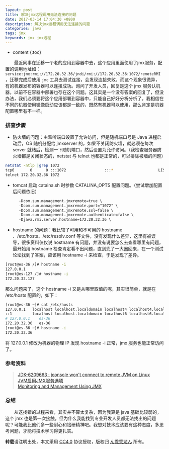 ```yaml
---
layout: post
title: 解决jmx远程调用无法连接的问题
date: 2017-03-14 17:04:30 +0800
description: 解决jmx远程调用无法连接的问题
categories: java
tags: jmx
keywords: jmx jmx远程
---
```


* content
{:toc}

&emsp;&emsp;最近同事在迁移一个老的应用到容器中去，这个应用里面使用了jmx服务，配置的调用地址如：`service:jmx:rmi://172.20.32.36/jndi/rmi://172.20.32.36:1072/remoteRMI`，迁移完成后使用 `jmc` 工具去测试连接，会发现连接失败，而这个现象很诡异，有的机器发布的容器可以连接成功。询问了开发人员，回复是这个 jmx 服务认机器，以前不在容器中部署也存在这个问题。这其实是一个没有答案的回复了，但没办法，我们必须要将这个应用部署到容器中，只能自己好好分析分析了，我相信在不同的机器使用镜像启动应该都是一致的，既然有机器可以使用，那么肯定是机器配置哪里有不一样。




### 排查步骤

* 防火墙的问题：主监听端口设置了允许访问，但是随机端口号是 Java 进程启动后，OS 随机分配给 jmxserver 的，如果不关闭防火墙，就必须在每次 server 就绪后，检测一下随机端口，然后设置为允许访问。（我检查服务器防火墙都是关闭状态的，netstat 与 telnet 也都是正常的，可以排除被墙的问题）

```sh
netstat -ntlp |grep 1072
tcp6       0      0 :::1072                 :::*                    LISTEN      36496/java
telnet 172.20.32.36 1072
```

* tomcat 启动 cataina.sh 时参数 CATALINA_OPTS 配置问题。（尝试增加配置后问题依旧）

```xml
      -Dcom.sun.management.jmxremote=true \
      -Dcom.sun.management.jmxremote.port="1072" \
      -Dcom.sun.management.jmxremote.ssl=false \
      -Dcom.sun.management.jmxremote.authenticate=false \
      -Djava.rmi.server.hostname=172.20.32.36 \
```

* hostname 的问题：我比较了可用和不可用的 hostname 、/etc/hosts、/etc/resolv.conf 等文件，没有发现什么差异，这里有被误导，很多资料仅仅说 hostname 有问题，并没有说要怎么去查看哪里有问题，最开始用 hostname 检查肯定看不出问题，直到兜了一大圈回来，在一个测试论坛找到了答案，应该用 hostname -i 来检查，于是发现了差异。

```sh
[root@es-36 /]# hostname -i
127.0.0.1
[root@es-127 /]# hostname -i
172.20.32.127
```

那么问题来了，这个 hostname -i 又是从哪里取值的呢，其实很简单，就是在 /etc/hosts 配置的，如下：

```sh
[root@es-36 ~]# cat /etc/hosts
127.0.0.1   localhost localhost.localdomain localhost4 localhost4.localdomain4
::1         localhost localhost.localdomain localhost6 localhost6.localdomain6
# 127.0.0.1    es-36
172.20.32.36   es-36
[root@es-36 ~]# hostname -i
172.20.32.36
```

将 127.0.0.1 修改为机器的物理 IP 发现 hostname -i 正常，jmx 服务也能正常访问了。

### 参考资料

>[JDK-6209663 : jconsole won't connect to remote JVM on Linux](http://bugs.java.com/bugdatabase/view_bug.do?bug_id=6209663)  
>[JVM启用JMX服务选项](http://blog.csdn.net/zhyhang/article/details/17491895)  
>[Monitoring and Management Using JMX](http://docs.oracle.com/javase/1.5.0/docs/guide/management/agent.html#remote)   

### 总结

&emsp;&emsp;从这找错的过程来看，其实并不算太复杂，因为我算是 java 基础比较弱的，这个 jmx 也是第一次接触，但为什么我能找到专业开发人员都无法找出的问题呢？可能我比他们多一些耐心和钻研精神吧。我想对技术应该要有这种态度，多思考问题，才能将技术学习得更扎实。

**转载**请注明出处，本文采用 [CC4.0](http://creativecommons.org/licenses/by-nc-nd/4.0/) 协议授权，版权归 [ん乖乖龙ん](https://bjddd192.github.io) 所有。
